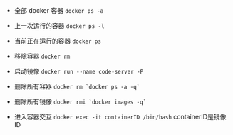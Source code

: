- 全部 docker 容器
``docker ps -a``

- 上一次运行的容器
``docker ps -l``

- 当前正在运行的容器
``docker ps``

- 移除容器
``docker rm``

- 启动镜像
``docker run --name code-server -P ``

- 删除所有容器 
`` docker rm `docker ps -a -q` ``

- 删除所有镜像 
`` docker rmi `docker images -q` ``

- 进入容器交互
``docker exec -it containerID /bin/bash``  containerID是镜像ID
